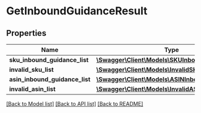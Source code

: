 # GetInboundGuidanceResult

## Properties
Name | Type | Description | Notes
------------ | ------------- | ------------- | -------------
**sku_inbound_guidance_list** | [**\Swagger\Client\Models\SKUInboundGuidanceList**](SKUInboundGuidanceList.md) |  | [optional] 
**invalid_sku_list** | [**\Swagger\Client\Models\InvalidSKUList**](InvalidSKUList.md) |  | [optional] 
**asin_inbound_guidance_list** | [**\Swagger\Client\Models\ASINInboundGuidanceList**](ASINInboundGuidanceList.md) |  | [optional] 
**invalid_asin_list** | [**\Swagger\Client\Models\InvalidASINList**](InvalidASINList.md) |  | [optional] 

[[Back to Model list]](../../README.md#documentation-for-models) [[Back to API list]](../../README.md#documentation-for-api-endpoints) [[Back to README]](../../README.md)


